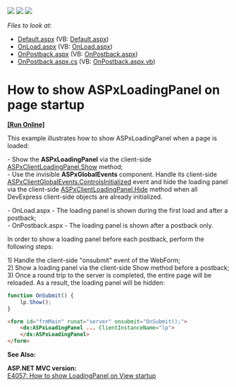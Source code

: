 <!-- default badges list -->
![](https://img.shields.io/endpoint?url=https://codecentral.devexpress.com/api/v1/VersionRange/128565182/13.1.4%2B)
[![](https://img.shields.io/badge/Open_in_DevExpress_Support_Center-FF7200?style=flat-square&logo=DevExpress&logoColor=white)](https://supportcenter.devexpress.com/ticket/details/E4013)
[![](https://img.shields.io/badge/📖_How_to_use_DevExpress_Examples-e9f6fc?style=flat-square)](https://docs.devexpress.com/GeneralInformation/403183)
<!-- default badges end -->
<!-- default file list -->
*Files to look at*:

* [Default.aspx](./CS/WebSite/Default.aspx) (VB: [Default.aspx](./VB/WebSite/Default.aspx))
* [OnLoad.aspx](./CS/WebSite/OnLoad.aspx) (VB: [OnLoad.aspx](./VB/WebSite/OnLoad.aspx))
* [OnPostback.aspx](./CS/WebSite/OnPostback.aspx) (VB: [OnPostback.aspx](./VB/WebSite/OnPostback.aspx))
* [OnPostback.aspx.cs](./CS/WebSite/OnPostback.aspx.cs) (VB: [OnPostback.aspx.vb](./VB/WebSite/OnPostback.aspx.vb))
<!-- default file list end -->
# How to show ASPxLoadingPanel on page startup
<!-- run online -->
**[[Run Online]](https://codecentral.devexpress.com/e4013/)**
<!-- run online end -->


<p>This example illustrates how to show ASPxLoadingPanel when a page is loaded:</p><p>- Show the <strong>ASPxLoadingPanel</strong> via the client-side <a href="http://documentation.devexpress.com/#AspNet/DevExpressWebASPxLoadingPanelScriptsASPxClientLoadingPanel_Showtopic"><u>ASPxClientLoadingPanel.Show</u></a> method;<br />
- Use the invisible <strong>ASPxGlobalEvents</strong> component. Handle its client-side <a href="http://documentation.devexpress.com/#AspNet/DevExpressWebASPxGlobalEventsScriptsASPxClientGlobalEvents_ControlsInitializedtopic"><u>ASPxClientGlobalEvents.ControlsInitialized</u></a> event and hide the loading panel via the client-side <a href="http://documentation.devexpress.com/#AspNet/DevExpressWebASPxLoadingPanelScriptsASPxClientLoadingPanel_Hidetopic"><u>ASPxClientLoadingPanel.Hide</u></a> method when all DevExpress client-side objects are already initialized.</p><p>- OnLoad.aspx - The loading panel is shown during the first load and after a postback;<br />
- OnPostback.aspx - The loading panel is shown after a postback only.</p><p>In order to show a loading panel before each postback, perform the following steps:</p><p>1) Handle the client-side "onsubmit" event of the WebForm;<br />
2) Show a loading panel via the client-side Show method before a postback;<br />
3) Once a round trip to the server is completed, the entire page will be reloaded. As a result, the loading panel will be hidden:</p>

```js
function OnSubmit() {
    lp.Show();
}
```

<p> </p>

```aspx
<form id="frmMain" runat="server" onsubmit="OnSubmit();">
    <dx:ASPxLoadingPanel ... ClientInstanceName="lp">
    </dx:ASPxLoadingPanel>
</form>
```

<p> </p><p><strong>See Also:</strong></p><p><strong>ASP.NET MVC version:</strong><br />
<a href="https://www.devexpress.com/Support/Center/p/E4057">E4057: How to show LoadingPanel on View startup</a></p>

<br/>


